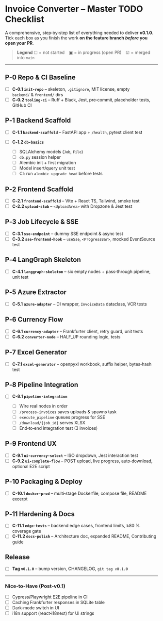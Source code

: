 # Invoice Converter – Master TODO Checklist

A comprehensive, step‑by‑step list of everything needed to deliver **v0.1.0**. Tick each box as you finish the work **on the feature branch *before* you open your PR**.

> **Legend**
> ☐ = not started ▣ = in progress (open PR) ☑ = merged into `main`

---

## P‑0 Repo & CI Baseline

* [ ] **C‑0.1 `init-repo`** – skeleton, `.gitignore`, MIT license, empty `backend/` & `frontend/` dirs
* [ ] **C‑0.2 `tooling-ci`** – Ruff + Black, Jest, pre‑commit, placeholder tests, GitHub CI

## P‑1 Backend Scaffold

* [ ] **C‑1.1 `backend-scaffold`** – FastAPI app + `/health`, pytest client test
* [ ] **C‑1.2 `db-basics`**

  * [ ] SQLAlchemy models (`Job`, `File`)
  * [ ] `db.py` session helper
  * [ ] Alembic init + first migration
  * [ ] Model insert/query unit test
  * [ ] CI: run `alembic upgrade head` before tests

## P‑2 Frontend Scaffold

* [ ] **C‑2.1 `frontend-scaffold`** – Vite + React TS, Tailwind, smoke test
* [ ] **C‑2.2 `upload-stub`** – `<UploadArea>` with Dropzone & Jest test

## P‑3 Job Lifecycle & SSE

* [ ] **C‑3.1 `sse-endpoint`** – dummy SSE endpoint & async test
* [ ] **C‑3.2 `sse-frontend-hook`** – `useSse`, `<ProgressBar>`, mocked EventSource test

## P‑4 LangGraph Skeleton

* [ ] **C‑4.1 `langgraph-skeleton`** – six empty nodes + pass‑through pipeline, unit test

## P‑5 Azure Extractor

* [ ] **C‑5.1 `azure-adapter`** – DI wrapper, `InvoiceData` dataclass, VCR tests

## P‑6 Currency Flow

* [ ] **C‑6.1 `currency-adapter`** – Frankfurter client, retry guard, unit tests
* [ ] **C‑6.2 `converter-node`** – HALF\_UP rounding logic, tests

## P‑7 Excel Generator

* [ ] **C‑7.1 `excel-generator`** – openpyxl workbook, suffix helper, bytes‑hash test

## P‑8 Pipeline Integration

* [ ] **C‑8.1 `pipeline-integration`**

  * [ ] Wire real nodes in order
  * [ ] `/process-invoices` saves uploads & spawns task
  * [ ] `execute_pipeline` queues progress for SSE
  * [ ] `/download/{job_id}` serves XLSX
  * [ ] End‑to‑end integration test (3 invoices)

## P‑9 Frontend UX

* [ ] **C‑9.1 `ui-currency-select`** – ISO dropdown, Jest interaction test
* [ ] **C‑9.2 `ui-complete-flow`** – POST upload, live progress, auto‑download, optional E2E script

## P‑10 Packaging & Deploy

* [ ] **C‑10.1 `docker-prod`** – multi‑stage Dockerfile, compose file, README excerpt

## P‑11 Hardening & Docs

* [ ] **C‑11.1 `edge-tests`** – backend edge cases, frontend limits, ≥80 % coverage gate
* [ ] **C‑11.2 `docs-polish`** – Architecture doc, expanded README, Contributing guide

## Release

* [ ] **Tag `v0.1.0`** – bump version, CHANGELOG, `git tag v0.1.0`

---

### Nice‑to‑Have (Post‑v0.1)

* [ ] Cypress/Playwright E2E pipeline in CI
* [ ] Caching Frankfurter responses in SQLite table
* [ ] Dark‑mode switch in UI
* [ ] i18n support (react‑i18next) for UI strings
